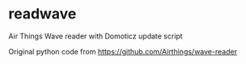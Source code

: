 # readwave
Air Things Wave reader with Domoticz update script

Original python code from https://github.com/Airthings/wave-reader
